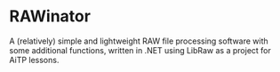 # RAWinator
A (relatively) simple and lightweight RAW file processing software with some additional functions, written in .NET using LibRaw as a project for AiTP lessons.
